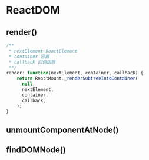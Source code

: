 
# ReactDOM

## render()
```js
/**
 * nextElement ReactElement
 * container 容器
 * callback 回调函数
 **/
render: function(nextElement, container, callback) {
    return ReactMount._renderSubtreeIntoContainer(
      null,
      nextElement,
      container,
      callback,
    );
}
```

## unmountComponentAtNode()
## findDOMNode()